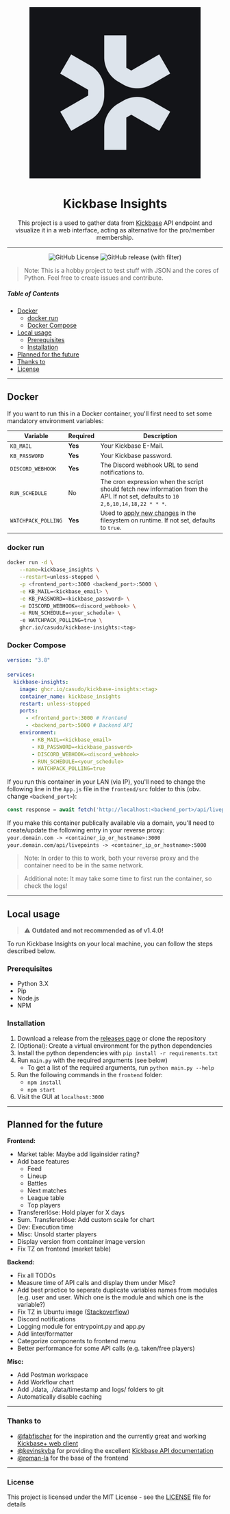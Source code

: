 <div align="center">
  <a href="https://de.kickbase.com/"><img width="400" alt="Logo" src="kickbase.jpg"></a>
  <br>
  <h1>Kickbase Insights</h1>
  This project is a used to gather data from <a href="https://www.kickbase.com/">Kickbase</a> API endpoint and visualize it in a web interface, acting as alternative for the pro/member membership.

  ---

  <!-- Placeholder for badges -->
  ![GitHub License](https://img.shields.io/github/license/casudo/kickbase-insights) ![GitHub release (with filter)](https://img.shields.io/github/v/release/casudo/kickbase-insights)


</div>

> Note: This is a hobby project to test stuff with JSON and the cores of Python. Feel free to create issues and contribute.  

##### Table of Contents
- [Docker](#docker)
  - [docker run](#docker-run)
  - [Docker Compose](#docker-compose)
- [Local usage](#local-usage)
    - [Prerequisites](#prerequisites)
    - [Installation](#installation)
- [Planned for the future](#planned-for-the-future)
- [Thanks to](#thanks-to)
- [License](#license)

---

## Docker
If you want to run this in a Docker container, you'll first need to set some mandatory environment variables:  

| Variable | Required | Description |
| --- | --- | --- |
| `KB_MAIL` | **Yes** | Your Kickbase E-Mail. |
| `KB_PASSWORD` | **Yes** | Your Kickbase password. |
| `DISCORD_WEBHOOK` | **Yes** | The Discord webhook URL to send notifications to. |
| `RUN_SCHEDULE` | No | The cron expression when the script should fetch new information from the API. If not set, defaults to `10 2,6,10,14,18,22 * * *`. |
| `WATCHPACK_POLLING` | **Yes** | Used to [apply new changes](https://stackoverflow.com/a/72661752) in the filesystem on runtime. If not set, defaults to `true`. |

### docker run
```bash
docker run -d \
    --name=kickbase_insights \
    --restart=unless-stopped \
    -p <frontend_port>:3000 <backend_port>:5000 \
    -e KB_MAIL=<kickbase_email> \
    -e KB_PASSWORD=<kickbase_password> \
    -e DISCORD_WEBHOOK=<discord_webhook> \
    -e RUN_SCHEDULE=<your_schedule> \ 
    -e WATCHPACK_POLLING=true \
    ghcr.io/casudo/kickbase-insights:<tag>
```  

### Docker Compose
```yaml
version: "3.8"

services:
  kickbase-insights:
    image: ghcr.io/casudo/kickbase-insights:<tag>
    container_name: kickbase_insights
    restart: unless-stopped
    ports:
      - <frontend_port>:3000 # Frontend
      - <backend_port>:5000 # Backend API
    environment:
        - KB_MAIL=<kickbase_email>
        - KB_PASSWORD=<kickbase_password>
        - DISCORD_WEBHOOK=<discord_webhook>
        - RUN_SCHEDULE=<your_schedule>
        - WATCHPACK_POLLING=true
```  

If you run this container in your LAN (via IP), you'll need to change the following line in the `App.js` file in the `frontend/src` folder to this (obv. change `<backend_port>`):     
```js
const response = await fetch('http://localhost:<backend_port>/api/livepoints')
```  

If you make this container publically available via a domain, you'll need to create/update the following entry in your reverse proxy:  
`your.domain.com -> <container_ip_or_hostname>:3000`  
`your.domain.com/api/livepoints -> <container_ip_or_hostname>:5000`  
> Note: In order to this to work, both your reverse proxy and the container need to be in the same network.  

> Additional note: It may take some time to first run the container, so check the logs!  

---

## Local usage
> :warning: **Outdated and not recommended as of v1.4.0!**  

To run Kickbase Insights on your local machine, you can follow the steps described below.  

### Prerequisites
- Python 3.X
- Pip
- Node.js
- NPM

### Installation
1. Download a release from the [releases page](https://github.com/casudo/Kickbase-Insights/releases) or clone the repository  
2. (Optional): Create a virtual environment for the python dependencies  
3. Install the python dependencies with `pip install -r requirements.txt`  
4. Run `main.py` with the required arguments (see below)  
    - To get a list of the required arguments, run `python main.py --help`  
5. Run the following commands in the `frontend` folder:  
    - `npm install`  
    - `npm start`  
6. Visit the GUI at `localhost:3000`  

---

## Planned for the future
**Frontend:**  
- Market table: Maybe add ligainsider rating?
- Add base features
  - Feed
  - Lineup
  - Battles
  - Next matches
  - League table
  - Top players
- Transfererlöse: Hold player for X days  
- Sum. Transfererlöse: Add custom scale for chart  
- Dev: Execution time  
- Misc: Unsold starter players    
- Display version from container image version   
- Fix TZ on frontend (market table)  

**Backend:**  
- Fix all TODOs  
- Measure time of API calls and display them under Misc?  
- Add best practice to seperate duplicate variables names from modules (e.g. user and user. Which one is the module and which one is the variable?)  
- Fix TZ in Ubuntu image ([Stackoverflow](https://serverfault.com/questions/683605/docker-container-time-timezone-will-not-reflect-changes))  
- Discord notifications  
- Logging module for entrypoint.py and app.py    
- Add linter/formatter  
- Categorize components to frontend menu  
- Better performance for some API calls (e.g. taken/free players)  

**Misc:**  
- Add Postman workspace  
- Add Workflow chart  
- Add ./data, ./data/timestamp and logs/ folders to git  
- Automatically disable caching  

---

### Thanks to
- [@fabfischer](https://github.com/fabfischer) for the inspiration and the currently great and working [Kickbase+ web client](https://github.com/fabfischer/kickbase-plus)  
- [@kevinskyba](https://github.com/kevinskyba) for providing the excellent [Kickbase API documentation](https://kevinskyba.github.io/kickbase-api-doc)  
- [@roman-la](https://github.com/roman-la) for the base of the frontend  

---

### License
This project is licensed under the MIT License - see the [LICENSE](LICENSE) file for details